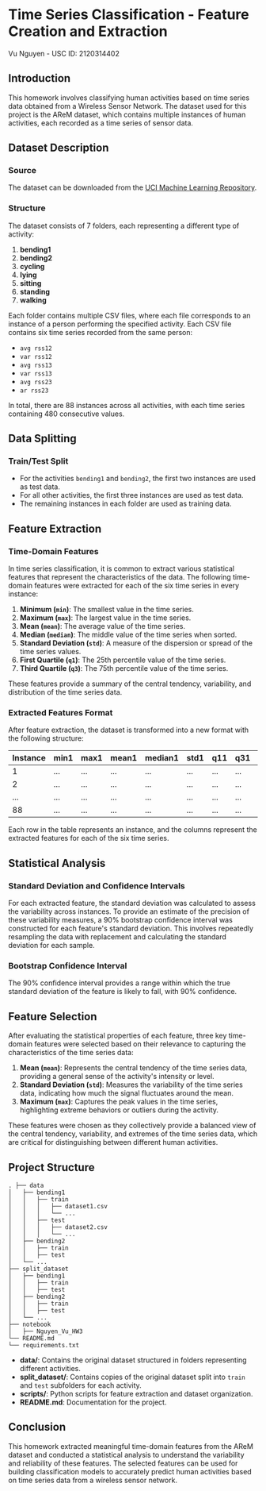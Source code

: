 # Time Series Classification - Feature Creation and Extraction
Vu Nguyen - USC ID: 2120314402

## Introduction

This homework involves classifying human activities based on time series data obtained from a Wireless Sensor Network. The dataset used for this project is the AReM dataset, which contains multiple instances of human activities, each recorded as a time series of sensor data.

## Dataset Description

### Source
The dataset can be downloaded from the [UCI Machine Learning Repository](https://archive.ics.uci.edu/ml/datasets/Activity+Recognition+system+based+on+Multisensor+data+fusion+%28AReM%29).

### Structure
The dataset consists of 7 folders, each representing a different type of activity:

1. **bending1**
2. **bending2**
3. **cycling**
4. **lying**
5. **sitting**
6. **standing**
7. **walking**

Each folder contains multiple CSV files, where each file corresponds to an instance of a person performing the specified activity. Each CSV file contains six time series recorded from the same person:

- `avg rss12`
- `var rss12`
- `avg rss13`
- `var rss13`
- `avg rss23`
- `ar rss23`

In total, there are 88 instances across all activities, with each time series containing 480 consecutive values.

## Data Splitting

### Train/Test Split

- For the activities `bending1` and `bending2`, the first two instances are used as test data.
- For all other activities, the first three instances are used as test data.
- The remaining instances in each folder are used as training data.

## Feature Extraction

### Time-Domain Features

In time series classification, it is common to extract various statistical features that represent the characteristics of the data. The following time-domain features were extracted for each of the six time series in every instance:

1. **Minimum (`min`)**: The smallest value in the time series.
2. **Maximum (`max`)**: The largest value in the time series.
3. **Mean (`mean`)**: The average value of the time series.
4. **Median (`median`)**: The middle value of the time series when sorted.
5. **Standard Deviation (`std`)**: A measure of the dispersion or spread of the time series values.
6. **First Quartile (`q1`)**: The 25th percentile value of the time series.
7. **Third Quartile (`q3`)**: The 75th percentile value of the time series.

These features provide a summary of the central tendency, variability, and distribution of the time series data.

### Extracted Features Format

After feature extraction, the dataset is transformed into a new format with the following structure:

| Instance | min1 | max1 | mean1 | median1 | std1 | q11 | q31 | ... | min6 | max6 | mean6 | median6 | std6 | q16 | q36 |
|----------|------|------|-------|---------|------|-----|-----|-----|------|------|-------|---------|------|-----|-----|
| 1        | ...  | ...  | ...   | ...     | ...  | ... | ... | ... | ...  | ...  | ...   | ...     | ...  | ... | ... |
| 2        | ...  | ...  | ...   | ...     | ...  | ... | ... | ... | ...  | ...  | ...   | ...     | ...  | ... | ... |
| ...      | ...  | ...  | ...   | ...     | ...  | ... | ... | ... | ...  | ...  | ...   | ...     | ...  | ... | ... |
| 88       | ...  | ...  | ...   | ...     | ...  | ... | ... | ... | ...  | ...  | ...   | ...     | ...  | ... | ... |

Each row in the table represents an instance, and the columns represent the extracted features for each of the six time series.

## Statistical Analysis

### Standard Deviation and Confidence Intervals

For each extracted feature, the standard deviation was calculated to assess the variability across instances. To provide an estimate of the precision of these variability measures, a 90% bootstrap confidence interval was constructed for each feature's standard deviation. This involves repeatedly resampling the data with replacement and calculating the standard deviation for each sample.

### Bootstrap Confidence Interval
The 90% confidence interval provides a range within which the true standard deviation of the feature is likely to fall, with 90% confidence.

## Feature Selection

After evaluating the statistical properties of each feature, three key time-domain features were selected based on their relevance to capturing the characteristics of the time series data:

1. **Mean (`mean`)**: Represents the central tendency of the time series data, providing a general sense of the activity's intensity or level.
2. **Standard Deviation (`std`)**: Measures the variability of the time series data, indicating how much the signal fluctuates around the mean.
3. **Maximum (`max`)**: Captures the peak values in the time series, highlighting extreme behaviors or outliers during the activity.

These features were chosen as they collectively provide a balanced view of the central tendency, variability, and extremes of the time series data, which are critical for distinguishing between different human activities.

## Project Structure
```
. ├── data
│   ├── bending1
│   │   ├── train
│   │   │   ├── dataset1.csv
│   │   │   └── ...
│   │   ├── test
│   │   │   ├── dataset2.csv
│   │   │   └── ...
│   ├── bending2
│   │   ├── train
│   │   ├── test
│   └── ...
├── split_dataset
│   ├── bending1
│   │   ├── train
│   │   ├── test
│   ├── bending2
│   │   ├── train
│   │   ├── test
│   └── ...
├── notebook
│   ├── Nguyen_Vu_HW3
└── README.md
└── requirements.txt
```

- **data/**: Contains the original dataset structured in folders representing different activities.
- **split_dataset/**: Contains copies of the original dataset split into `train` and `test` subfolders for each activity.
- **scripts/**: Python scripts for feature extraction and dataset organization.
- **README.md**: Documentation for the project.

## Conclusion

This homework extracted meaningful time-domain features from the AReM dataset and conducted a statistical analysis to understand the variability and reliability of these features. The selected features can be used for building classification models to accurately predict human activities based on time series data from a wireless sensor network.


